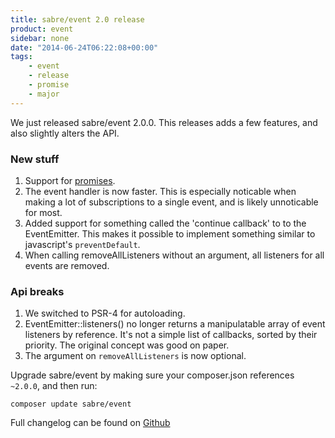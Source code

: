 ```yaml
---
title: sabre/event 2.0 release
product: event
sidebar: none
date: "2014-06-24T06:22:08+00:00"
tags:
    - event
    - release
    - promise
    - major
---
```


We just released sabre/event 2.0.0. This releases adds a few features, and
also slightly alters the API.

### New stuff

1. Support for [promises][2].
2. The event handler is now faster. This is especially noticable when making a
   lot of subscriptions to a single event, and is likely unnoticable for most.
3. Added support for something called the 'continue callback' to to the
   EventEmitter. This makes it possible to implement something similar to
   javascript's `preventDefault`.
4. When calling removeAllListeners without an argument, all listeners for all
   events are removed.

### Api breaks

1. We switched to PSR-4 for autoloading.
2. EventEmitter::listeners() no longer returns a manipulatable array of event
   listeners by reference. It's not a simple list of callbacks, sorted by
   their priority. The original concept was good on paper.
3. The argument on `removeAllListeners` is now optional.

Upgrade sabre/event by making sure your composer.json references `~2.0.0`, and
then run:

    composer update sabre/event

Full changelog can be found on [Github][1]

[1]: https://github.com/fruux/sabre-event/blob/master/ChangeLog
[2]: /event/promise/
